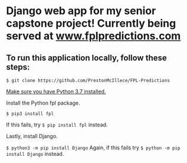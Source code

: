 # Django web app for my senior capstone project! Currently being served at www.fplpredictions.com

## To run this application locally, follow these steps:

`$ git clone https://github.com/PrestonMcIllece/FPL-Predictions`

[Make sure you have Python 3.7 installed.](https://www.python.org/downloads/)

Install the Python fpl package.

`$ pip3 install fpl`

If this fails, try `$ pip install fpl` instead.

Lastly, install Django.

`$ python3 -m pip install Django` Again, if this fails try `$ python -m pip install Django` instead.


